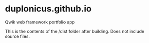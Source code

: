 # duplonicus.github.io
Qwik web framework portfolio app

This is the contents of the /dist folder after building. Does not include source files.
